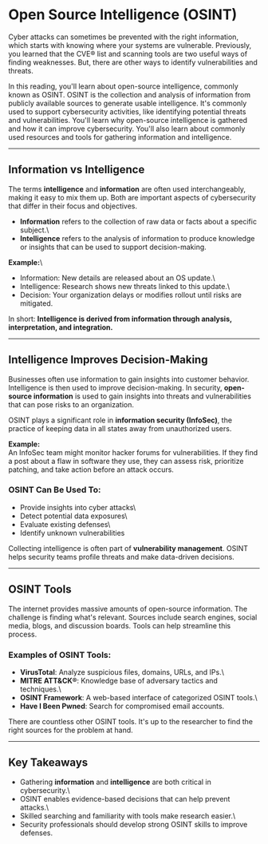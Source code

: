 # Open Source Intelligence (OSINT)

Cyber attacks can sometimes be prevented with the right information,
which starts with knowing where your systems are vulnerable. Previously,
you learned that the CVE® list and scanning tools are two useful ways of
finding weaknesses. But, there are other ways to identify
vulnerabilities and threats.

In this reading, you'll learn about open-source intelligence, commonly
known as OSINT. OSINT is the collection and analysis of information from
publicly available sources to generate usable intelligence. It's
commonly used to support cybersecurity activities, like identifying
potential threats and vulnerabilities. You'll learn why open-source
intelligence is gathered and how it can improve cybersecurity. You'll
also learn about commonly used resources and tools for gathering
information and intelligence.

------------------------------------------------------------------------

## Information vs Intelligence

The terms **intelligence** and **information** are often used
interchangeably, making it easy to mix them up. Both are important
aspects of cybersecurity that differ in their focus and objectives.

-   **Information** refers to the collection of raw data or facts about
    a specific subject.\
-   **Intelligence** refers to the analysis of information to produce
    knowledge or insights that can be used to support decision-making.

**Example:**\
- Information: New details are released about an OS update.\
- Intelligence: Research shows new threats linked to this update.\
- Decision: Your organization delays or modifies rollout until risks are
mitigated.

In short: **Intelligence is derived from information through analysis,
interpretation, and integration.**

------------------------------------------------------------------------

## Intelligence Improves Decision-Making

Businesses often use information to gain insights into customer
behavior. Intelligence is then used to improve decision-making. In
security, **open-source information** is used to gain insights into
threats and vulnerabilities that can pose risks to an organization.

OSINT plays a significant role in **information security (InfoSec)**,
the practice of keeping data in all states away from unauthorized users.

**Example:**\
An InfoSec team might monitor hacker forums for vulnerabilities. If they
find a post about a flaw in software they use, they can assess risk,
prioritize patching, and take action before an attack occurs.

### OSINT Can Be Used To:

-   Provide insights into cyber attacks\
-   Detect potential data exposures\
-   Evaluate existing defenses\
-   Identify unknown vulnerabilities

Collecting intelligence is often part of **vulnerability management**.
OSINT helps security teams profile threats and make data-driven
decisions.

------------------------------------------------------------------------

## OSINT Tools

The internet provides massive amounts of open-source information. The
challenge is finding what's relevant. Sources include search engines,
social media, blogs, and discussion boards. Tools can help streamline
this process.

### Examples of OSINT Tools:

-   **VirusTotal**: Analyze suspicious files, domains, URLs, and IPs.\
-   **MITRE ATT&CK®**: Knowledge base of adversary tactics and
    techniques.\
-   **OSINT Framework**: A web-based interface of categorized OSINT
    tools.\
-   **Have I Been Pwned**: Search for compromised email accounts.

There are countless other OSINT tools. It's up to the researcher to find
the right sources for the problem at hand.

------------------------------------------------------------------------

## Key Takeaways

-   Gathering **information** and **intelligence** are both critical in
    cybersecurity.\
-   OSINT enables evidence-based decisions that can help prevent
    attacks.\
-   Skilled searching and familiarity with tools make research easier.\
-   Security professionals should develop strong OSINT skills to improve
    defenses.
